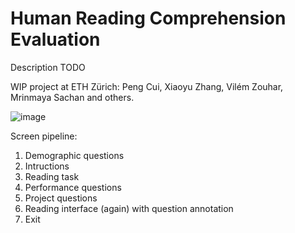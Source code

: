 # Human Reading Comprehension Evaluation

Description TODO

WIP project at ETH Zürich: Peng Cui, Xiaoyu Zhang, Vilém Zouhar, Mrinmaya Sachan and others.

![image](https://github.com/zouharvi/reading-comprehension-help/assets/7661193/43a7c200-f732-4273-ac1c-b91dcc54d39c)

Screen pipeline:
1. Demographic questions
2. Intructions
3. Reading task
4. Performance questions
5. Project questions
6. Reading interface (again) with question annotation
7. Exit